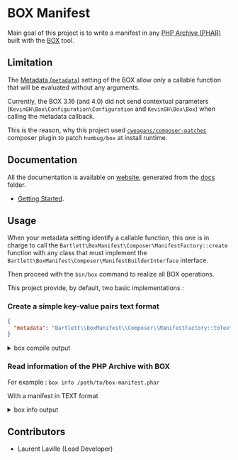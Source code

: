 <!-- markdownlint-disable MD013 MD033 -->
# BOX Manifest

Main goal of this project is to write a manifest in any [PHP Archive (PHAR)](https://www.php.net/phar)
built with the [BOX](https://github.com/box-project/box) tool.

## Limitation

The [Metadata (`metadata`)](https://github.com/box-project/box/blob/master/doc/configuration.md#metadata-metadata) setting
of the BOX allow only a callable function that will be evaluated without any arguments.

Currently, the BOX 3.16 (and 4.0) did not send contextual parameters (`KevinGH\Box\Configuration\Configuration` and `KevinGH\Box\Box`)
when calling the metadata callback.

This is the reason, why this project used [`cweagans/composer-patches`](https://github.com/cweagans/composer-patches)
composer plugin to patch `humbug/box` at install runtime.

## Documentation

All the documentation is available on [website](https://llaville.github.io/box-manifest/1.x),
generated from the [docs](https://github.com/llaville/box-manifest/tree/master/docs) folder.

* [Getting Started](docs/getting-started.md).

## Usage

When your metadata setting identify a callable function, this one is in charge
to call the `Bartlett\BoxManifest\Composer\ManifestFactory::create` function with any class that must implement
the `Bartlett\BoxManifest\Composer\ManifestBuilderInterface` interface.

Then proceed with the `bin/box` command to realize all BOX operations.

This project provide, by default, two basic implementations :

### Create a simple key-value pairs text format

```json
{
  "metadata": "Bartlett\\BoxManifest\\Composer\\ManifestFactory::toText"
}
```

<details>
<summary>box compile output</summary>

```text
Box version 3.16.0@adb282a

 // Loading the configuration file "/shared/backups/bartlett/box-manifest/box.json.dist".

🔨  Building the PHAR "/shared/backups/bartlett/box-manifest/box-manifest.phar"

? No compactor to register
? Adding main file: /shared/backups/bartlett/box-manifest/bin/box
? Adding requirements checker
? Adding binary files
    > No file found
? Auto-discover files? No
? Exclude dev files? Yes
? Adding files
    > 4346 file(s)
? Generating new stub
  - Using shebang line: #!/usr/bin/env php
  - Using banner:
    > Generated by Humbug Box 3.16.0@adb282a.
    >
    > @link https://github.com/humbug/box
? Setting metadata
  - Using composer.json : /shared/backups/bartlett/box-manifest/composer.json
  - Using composer.lock : /shared/backups/bartlett/box-manifest/composer.lock
  - bartlett/box-manifest: 1.x-dev@c47e100
amphp/amp: v2.6.2
amphp/byte-stream: v1.8.1
amphp/parallel: v1.4.1
amphp/parallel-functions: v1.1.0
amphp/parser: v1.0.0
amphp/process: v1.1.3
amphp/serialization: v1.0.0
amphp/sync: v1.4.2
composer/ca-bundle: 1.3.1
composer/composer: 2.2.7
composer/metadata-minifier: 1.0.0
composer/package-versions-deprecated: 1.11.99.5
composer/pcre: 1.0.1
composer/semver: 3.2.9
composer/spdx-licenses: 1.5.6
composer/xdebug-handler: 3.0.3
cweagans/composer-patches: 1.7.2
doctrine/instantiator: 1.4.0
fidry/console: 0.4.0
humbug/box: 3.16.0
humbug/php-scoper: 0.17.2
jetbrains/phpstorm-stubs: v2021.3
justinrainbow/json-schema: 5.2.11
laravel/serializable-closure: v1.1.1
myclabs/deep-copy: 1.10.2
nikic/iter: v2.2.0
nikic/php-parser: v4.13.2
paragonie/constant_time_encoding: v2.5.0
paragonie/pharaoh: v0.6.0
paragonie/random_compat: v9.99.100
paragonie/sodium_compat: v1.17.0
phar-io/manifest: 2.0.3
phar-io/version: 3.2.1
phpdocumentor/reflection-common: 2.2.0
phpdocumentor/reflection-docblock: 5.3.0
phpdocumentor/type-resolver: 1.6.0
phpspec/prophecy: v1.15.0
phpunit/php-code-coverage: 9.2.13
phpunit/php-file-iterator: 3.0.6
phpunit/php-invoker: 3.1.1
phpunit/php-text-template: 2.0.4
phpunit/php-timer: 5.0.3
phpunit/phpunit: 9.5.16
psr/container: 1.1.2
psr/event-dispatcher: 1.0.0
psr/log: 1.1.4
react/promise: v2.9.0
sebastian/cli-parser: 1.0.1
sebastian/code-unit: 1.0.8
sebastian/code-unit-reverse-lookup: 2.0.3
sebastian/comparator: 4.0.6
sebastian/complexity: 2.0.2
sebastian/diff: 4.0.4
sebastian/environment: 5.1.3
sebastian/exporter: 4.0.4
sebastian/global-state: 5.0.5
sebastian/lines-of-code: 1.0.3
sebastian/object-enumerator: 4.0.4
sebastian/object-reflector: 2.0.4
sebastian/recursion-context: 4.0.4
sebastian/resource-operations: 3.0.3
sebastian/type: 2.3.4
sebastian/version: 3.0.2
seld/jsonlint: 1.8.3
seld/phar-utils: 1.2.0
symfony/console: v5.4.5
symfony/deprecation-contracts: v2.5.0
symfony/event-dispatcher-contracts: v2.5.0
symfony/filesystem: v5.4.5
symfony/finder: v5.4.3
symfony/polyfill-ctype: v1.24.0
symfony/polyfill-intl-grapheme: v1.24.0
symfony/polyfill-intl-normalizer: v1.24.0
symfony/polyfill-mbstring: v1.24.0
symfony/polyfill-php80: v1.24.0
symfony/polyfill-php81: v1.24.0
symfony/process: v5.4.5
symfony/serializer: v5.4.5
symfony/service-contracts: v2.5.0
symfony/string: v5.4.3
symfony/var-dumper: v5.4.5
thecodingmachine/safe: v1.3.3
theseer/tokenizer: 1.2.1
ulrichsg/getopt-php: v3.4.0
webmozart/assert: 1.10.0
webmozart/path-util: 2.3.0
? Dumping the Composer autoloader
? Removing the Composer dump artefacts
? Compressing with the algorithm "GZ"
    > Warning: the extension "zlib" will now be required to execute the PHAR
? Setting file permissions to 0755
* Done.

No recommendation found.
No warning found.

 // PHAR: 4369 files (8.09MB)
 // You can inspect the generated PHAR with the "info" command.

 // Memory usage: 86.19MB (peak: 87.40MB), time: 6secs
```

</details>

### Read information of the PHP Archive with BOX

For example : `box info /path/to/box-manifest.phar`

With a manifest in TEXT format

<details>
<summary>box info output</summary>

```text
API Version: 1.1.0

Compression: GZ

Signature: SHA-1
Signature Hash: C7EAC341FA249E34DD220E3B55FDDD710BE87C27

Metadata:
'bartlett/box-manifest: dev-master
amphp/amp: v2.6.1
amphp/byte-stream: v1.8.1
amphp/parallel: v1.4.1
amphp/parallel-functions: v1.1.0
amphp/parser: v1.0.0
amphp/process: v1.1.3
amphp/serialization: v1.0.0
amphp/sync: v1.4.2
composer/package-versions-deprecated: 1.11.99.5
composer/pcre: 1.0.1
composer/semver: 3.2.9
composer/xdebug-handler: 3.0.1
cweagans/composer-patches: 1.7.2
fidry/console: 0.2.0
humbug/box: 3.16.0
humbug/php-scoper: 0.17.0
jetbrains/phpstorm-stubs: v2021.3
justinrainbow/json-schema: 5.2.11
laravel/serializable-closure: v1.1.1
nikic/iter: v2.2.0
nikic/php-parser: v4.13.2
paragonie/constant_time_encoding: v2.5.0
paragonie/pharaoh: v0.6.0
paragonie/random_compat: v9.99.100
paragonie/sodium_compat: v1.17.0
phpdocumentor/reflection-common: 2.2.0
phpdocumentor/reflection-docblock: 5.3.0
phpdocumentor/type-resolver: 1.6.0
psr/container: 1.1.2
psr/event-dispatcher: 1.0.0
psr/log: 1.1.4
seld/jsonlint: 1.8.3
symfony/console: v5.4.3
symfony/deprecation-contracts: v2.5.0
symfony/event-dispatcher-contracts: v2.5.0
symfony/filesystem: v5.4.3
symfony/finder: v5.4.3
symfony/polyfill-ctype: v1.24.0
symfony/polyfill-intl-grapheme: v1.24.0
symfony/polyfill-intl-normalizer: v1.24.0
symfony/polyfill-mbstring: v1.24.0
symfony/polyfill-php80: v1.24.0
symfony/polyfill-php81: v1.24.0
symfony/process: v5.4.3
symfony/serializer: v5.4.3
symfony/service-contracts: v2.5.0
symfony/string: v5.4.3
symfony/var-dumper: v5.4.3
thecodingmachine/safe: v1.3.3
ulrichsg/getopt-php: v3.4.0
webmozart/assert: 1.10.0
webmozart/path-util: 2.3.0'

Contents: 3035 files (6.25MB)

 // Use the --list|-l option to list the content of the PHAR.
```

</details>

## Contributors

* Laurent Laville (Lead Developer)
